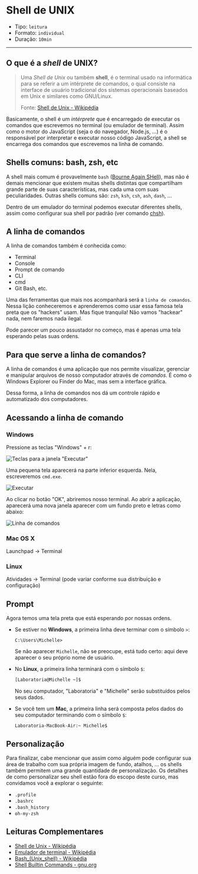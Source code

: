 # Shell de UNIX

* Tipo: `leitura`
* Formato: `individual`
* Duração: `10min`

***

## O que é a *shell* de UNIX?

> Uma *Shell de Unix* ou também **shell**, é o terminal usado na informática
> para se referir a um intérprete de comandos, o qual consiste na interface de
> usuário tradicional dos sistemas operacionais baseados em Unix e similares
> como GNU/Linux.
>
> Fonte: [Shell de Unix -
> Wikipédia](https://pt.wikipedia.org/wiki/Shell_do_Unix)

Basicamente, o shell é um _intérprete_ que é encarregado de executar os comandos
que escrevemos no terminal (ou emulador de terminal). Assim como o motor do
JavaScript (seja o do navegador, Node.js, ...) é o responsável por interpretar e
executar nosso código JavaScript, a shell se encarrega dos comandos que
escrevemos na linha de comando.

## Shells comuns: bash, zsh, etc

A shell mais comum é provavelmente `bash` ([Bourne Again
SHell](https://pt.wikipedia.org/wiki/Bash)), mas não é demais mencionar que
existem muitas shells distintas que compartilham grande parte de suas
características, mas cada uma com suas peculiaridades. Outras shells comuns são:
`zsh`, `ksh`, `csh`, `ash`, `dash`, ...

Dentro de um emulador do terminal podemos executar diferentes shells, assim como
configurar sua shell por padrão (ver comando
[chsh](https://en.wikipedia.org/wiki/Chsh)).

## A linha de comandos

A linha de comandos também é conhecida como:

* Terminal
* Console
* Prompt de comando
* CLI
* cmd
* Git Bash, etc.

Uma das ferramentas que mais nos acompanhará será a `linha de comandos`. Nessa
lição conheceremos e aprenderemos como usar essa famosa tela preta que os
"hackers" usam. Mas fique tranquila! Não vamos "hackear" nada, nem faremos nada
ilegal.

Pode parecer um pouco assustador no começo, mas é apenas uma tela esperando
pelas suas ordens.

## Para que serve a linha de comandos?

A linha de comandos é uma aplicação que nos permite visualizar, gerenciar e
manipular arquivos de nosso computador através de _comandos_. É como o Windows
Explorer ou Finder do Mac, mas sem a interface gráfica.

Dessa forma, a linha de comandos nos dá um controle rápido e automatizado dos
computadores.

## Acessando a linha de comando

### Windows

Pressione as teclas "Windows" + r:

![Teclas para a janela &quot;Executar&quot;](https://user-images.githubusercontent.com/11894994/58904749-80023200-86de-11e9-8743-97f5829a213f.png)

Uma pequena tela aparecerá na parte inferior esquerda. Nela, escreveremos
`cmd.exe`.

![Executar](https://user-images.githubusercontent.com/11894994/58904748-80023200-86de-11e9-84ba-5b6e471f4d43.png)

Ao clicar no botão "OK", abriremos nosso terminal. Ao abrir a aplicação,
aparecerá uma nova janela aparecer com um fundo preto e letras como abaixo:

![Linha de comandos](https://user-images.githubusercontent.com/11894994/58904746-80023200-86de-11e9-93a9-753e119e00e6.png)

### Mac OS X

Launchpad → Terminal

### Linux

Atividades → Terminal \(pode variar conforme sua distribuição e configuração\)

## Prompt

Agora temos uma tela preta que está esperando por nossas ordens.

* Se estiver no **Windows**, a primeira linha deve terminar com o símbolo `>`:

  ```text
  C:\Users\Michelle>
  ```

  Se não aparecer `Michelle`, não se preocupe, está tudo certo: aqui deve
  aparecer o seu próprio nome de usuário.

* No **Linux**, a primeira linha terminará com o símbolo `$`:

  ```bash
  [Laboratoria@Michelle ~]$
  ```

  No seu computador, "Laboratoria" e "Michelle" serão substituídos pelos seus
  dados.

* Se você tem um **Mac**, a primeira linha será composta pelos dados do seu
  computador terminando com o símbolo `$`:

  ```text
  Laboratoria-MacBook-Air:~ Michelle$
  ```

<!--
## Comandos comunes

Además de manejarnos en el sistema de archivos, como desarrolladorxs web, y
usuarixs de la línea de comando, es recomendable familiarizarse con algunos
comandos comunes (además de los programas que ya conocemos, como `git`, `node`,
`npm`, ...). Acá algunos ejemplos de comandos útiles:

* `which`: averigua si un ejecutable se encuentra en nuestro `PATH`. Muy útil
  para saber si un comando está disponible y dónde está ele ejecutable en el
  sistema de archivos.
  ```sh
  which node
  /usr/local/bin/node
  ```
* `grep`: filtra texto, mostrándonos solamente aquellas líneas que contengan un
  patrón de búsqueda.
* `curl`
* ...
-->

## Personalização

Para finalizar, cabe mencionar que assim como alguém pode configurar sua área de
trabalho com sua própria imagem de fundo, atalhos, ... os shells também permitem
uma grande quantidade de personalização. Os detalhes de como personalizar seu
shell estão fora do escopo deste curso, mas convidamos você a explorar o
seguinte:

* `.profile`
* `.bashrc`
* `.bash_history`
* `oh-my-zsh`

## Leituras Complementares

* [Shell de Unix - Wikipédia](https://pt.wikipedia.org/wiki/Shell_do_Unix)
* [Emulador de terminal -
  Wikipédia](https://en.wikipedia.org/wiki/Terminal_emulator)
* [Bash_(Unix_shell) - Wikipédia](https://pt.wikipedia.org/wiki/Bash)
* [Shell Builtin Commands -
  gnu.org](https://www.gnu.org/software/bash/manual/html_node/Shell-Builtin-Commands.html)
